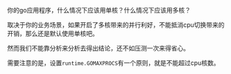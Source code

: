 你的go应用程序，什么情况下应该用单核？什么情况下应该用多核？

取决于你的业务场景，如果开启了多核带来的并行利好，不能抵消cpu切换带来的开销，那么还是默认使用单核吧。

然而我们不能靠分析来分析去得出结论，还不如压测一次来得省心。



需要注意的是，设置`runtime.GOMAXPROCS`有一个原则，就是不能超过cpu核数。